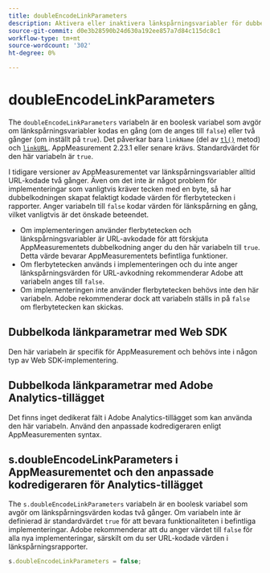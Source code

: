 ```yaml
---
title: doubleEncodeLinkParameters
description: Aktivera eller inaktivera länkspårningsvariabler för dubbelkodning av AppMeasurement.
source-git-commit: d0e3b28590b24d630a192ee857a7d84c115dc8c1
workflow-type: tm+mt
source-wordcount: '302'
ht-degree: 0%

---
```


# doubleEncodeLinkParameters

The `doubleEncodeLinkParameters` variabeln är en boolesk variabel som avgör om länkspårningsvariabler kodas en gång (om de anges till `false`) eller två gånger (om inställt på `true`). Det påverkar bara `linkName` (del av [`tl()`](../functions/tl-method.md) metod) och [`linkURL`](linkurl.md). AppMeasurement 2.23.1 eller senare krävs. Standardvärdet för den här variabeln är `true`.

I tidigare versioner av AppMeasurementet var länkspårningsvariabler alltid URL-kodade två gånger. Även om det inte är något problem för implementeringar som vanligtvis kräver tecken med en byte, så har dubbelkodningen skapat felaktigt kodade värden för flerbytetecken i rapporter. Anger variabeln till `false` kodar värden för länkspårning en gång, vilket vanligtvis är det önskade beteendet.

* Om implementeringen använder flerbytetecken och länkspårningsvariabler är URL-avkodade för att förskjuta AppMeasurementets dubbelkodning anger du den här variabeln till `true`. Detta värde bevarar AppMeasurementets befintliga funktioner.
* Om flerbytetecken används i implementeringen och du inte anger länkspårningsvärden för URL-avkodning rekommenderar Adobe att variabeln anges till `false`.
* Om implementeringen inte använder flerbytetecken behövs inte den här variabeln. Adobe rekommenderar dock att variabeln ställs in på `false` om flerbytetecken kan skickas.

## Dubbelkoda länkparametrar med Web SDK

Den här variabeln är specifik för AppMeasurement och behövs inte i någon typ av Web SDK-implementering.

## Dubbelkoda länkparametrar med Adobe Analytics-tillägget

Det finns inget dedikerat fält i Adobe Analytics-tillägget som kan använda den här variabeln. Använd den anpassade kodredigeraren enligt AppMeasurementen syntax.

## s.doubleEncodeLinkParameters i AppMeasurementet och den anpassade kodredigeraren för Analytics-tillägget

The `s.doubleEncodeLinkParameters` variabeln är en boolesk variabel som avgör om länkspårningsvärden kodas två gånger. Om variabeln inte är definierad är standardvärdet `true` för att bevara funktionaliteten i befintliga implementeringar. Adobe rekommenderar att du anger värdet till `false` för alla nya implementeringar, särskilt om du ser URL-kodade värden i länkspårningsrapporter.

```js
s.doubleEncodeLinkParameters = false;
```
